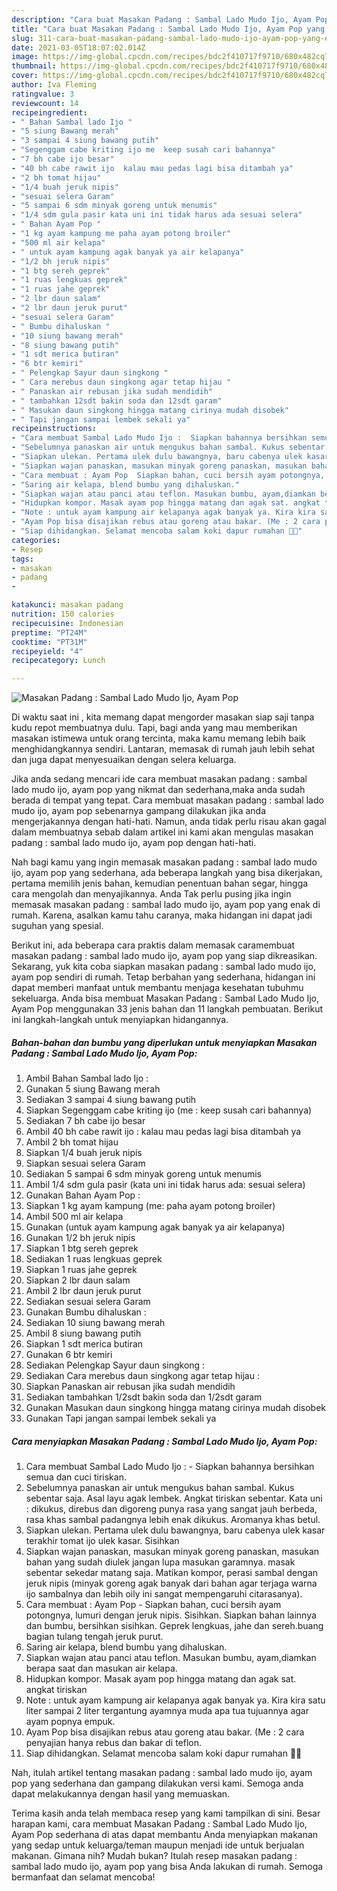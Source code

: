 ```yaml
---
description: "Cara buat Masakan Padang : Sambal Lado Mudo Ijo, Ayam Pop yang enak Untuk Jualan"
title: "Cara buat Masakan Padang : Sambal Lado Mudo Ijo, Ayam Pop yang enak Untuk Jualan"
slug: 311-cara-buat-masakan-padang-sambal-lado-mudo-ijo-ayam-pop-yang-enak-untuk-jualan
date: 2021-03-05T18:07:02.014Z
image: https://img-global.cpcdn.com/recipes/bdc2f410717f9710/680x482cq70/masakan-padang-sambal-lado-mudo-ijo-ayam-pop-foto-resep-utama.jpg
thumbnail: https://img-global.cpcdn.com/recipes/bdc2f410717f9710/680x482cq70/masakan-padang-sambal-lado-mudo-ijo-ayam-pop-foto-resep-utama.jpg
cover: https://img-global.cpcdn.com/recipes/bdc2f410717f9710/680x482cq70/masakan-padang-sambal-lado-mudo-ijo-ayam-pop-foto-resep-utama.jpg
author: Iva Fleming
ratingvalue: 3
reviewcount: 14
recipeingredient:
- " Bahan Sambal lado Ijo "
- "5 siung Bawang merah"
- "3 sampai 4 siung bawang putih"
- "Segenggam cabe kriting ijo me  keep susah cari bahannya"
- "7 bh cabe ijo besar"
- "40 bh cabe rawit ijo  kalau mau pedas lagi bisa ditambah ya"
- "2 bh tomat hijau"
- "1/4 buah jeruk nipis"
- "sesuai selera Garam"
- "5 sampai 6 sdm minyak goreng untuk menumis"
- "1/4 sdm gula pasir kata uni ini tidak harus ada sesuai selera"
- " Bahan Ayam Pop "
- "1 kg ayam kampung me paha ayam potong broiler"
- "500 ml air kelapa"
- " untuk ayam kampung agak banyak ya air kelapanya"
- "1/2 bh jeruk nipis"
- "1 btg sereh geprek"
- "1 ruas lengkuas geprek"
- "1 ruas jahe geprek"
- "2 lbr daun salam"
- "2 lbr daun jeruk purut"
- "sesuai selera Garam"
- " Bumbu dihaluskan "
- "10 siung bawang merah"
- "8 siung bawang putih"
- "1 sdt merica butiran"
- "6 btr kemiri"
- " Pelengkap Sayur daun singkong "
- " Cara merebus daun singkong agar tetap hijau "
- " Panaskan air rebusan jika sudah mendidih"
- " tambahkan 12sdt bakin soda dan 12sdt garam"
- " Masukan daun singkong hingga matang cirinya mudah disobek"
- " Tapi jangan sampai lembek sekali ya"
recipeinstructions:
- "Cara membuat Sambal Lado Mudo Ijo :  Siapkan bahannya bersihkan semua dan cuci tiriskan."
- "Sebelumnya panaskan air untuk mengukus bahan sambal. Kukus sebentar saja. Asal layu agak lembek. Angkat tiriskan sebentar. Kata uni : dikukus, direbus dan digoreng punya rasa yang sangat jauh berbeda, rasa khas sambal padangnya lebih enak dikukus. Aromanya khas betul."
- "Siapkan ulekan. Pertama ulek dulu bawangnya, baru cabenya ulek kasar terakhir tomat ijo ulek kasar. Sisihkan"
- "Siapkan wajan panaskan, masukan minyak goreng panaskan, masukan bahan yang sudah diulek jangan lupa masukan garamnya. masak sebentar sekedar matang saja. Matikan kompor, perasi sambal dengan jeruk nipis (minyak goreng agak banyak dari bahan agar terjaga warna ijo sambalnya dan lebih oily ini sangat mempengaruhi citarasanya)."
- "Cara membuat : Ayam Pop  Siapkan bahan, cuci bersih ayam potongnya, lumuri dengan jeruk nipis. Sisihkan. Siapkan bahan lainnya dan bumbu, bersihkan sisihkan. Geprek lengkuas, jahe dan sereh.buang bagian tulang tengah jeruk purut."
- "Saring air kelapa, blend bumbu yang dihaluskan."
- "Siapkan wajan atau panci atau teflon. Masukan bumbu, ayam,diamkan berapa saat dan masukan air kelapa."
- "Hidupkan kompor. Masak ayam pop hingga matang dan agak sat. angkat tiriskan"
- "Note : untuk ayam kampung air kelapanya agak banyak ya. Kira kira satu liter sampai 2 liter tergantung ayamnya muda apa tua tujuannya agar ayam popnya empuk."
- "Ayam Pop bisa disajikan rebus atau goreng atau bakar. (Me : 2 cara penyajian hanya rebus dan bakar di teflon."
- "Siap dihidangkan. Selamat mencoba salam koki dapur rumahan 👩‍🍳"
categories:
- Resep
tags:
- masakan
- padang
- 

katakunci: masakan padang  
nutrition: 150 calories
recipecuisine: Indonesian
preptime: "PT24M"
cooktime: "PT31M"
recipeyield: "4"
recipecategory: Lunch

---
```



![Masakan Padang : Sambal Lado Mudo Ijo, Ayam Pop](https://img-global.cpcdn.com/recipes/bdc2f410717f9710/680x482cq70/masakan-padang-sambal-lado-mudo-ijo-ayam-pop-foto-resep-utama.jpg)

Di waktu  saat ini , kita memang dapat mengorder masakan siap saji tanpa kudu repot membuatnya dulu. Tapi, bagi anda yang mau memberikan masakan istimewa untuk orang tercinta, maka kamu memang lebih baik menghidangkannya sendiri. Lantaran, memasak di rumah jauh lebih sehat dan juga dapat menyesuaikan dengan selera keluarga.

Jika anda sedang mencari ide cara membuat masakan padang : sambal lado mudo ijo, ayam pop yang nikmat dan sederhana,maka anda sudah berada di tempat yang tepat. Cara membuat masakan padang : sambal lado mudo ijo, ayam pop  sebenarnya gampang dilakukan jika anda mengerjakannya dengan hati-hati. Namun, anda tidak perlu risau akan gagal dalam membuatnya 
sebab dalam artikel ini kami akan mengulas masakan padang : sambal lado mudo ijo, ayam pop dengan hati-hati.  



Nah bagi kamu yang ingin memasak masakan padang : sambal lado mudo ijo, ayam pop yang sederhana, ada beberapa langkah yang bisa dikerjakan, pertama memilih jenis bahan, kemudian penentuan bahan segar, hingga cara mengolah dan menyajikannya. Anda Tak perlu pusing jika ingin memasak masakan padang : sambal lado mudo ijo, ayam pop yang enak di rumah. Karena, asalkan kamu  tahu caranya, maka hidangan ini dapat jadi suguhan yang spesial.

Berikut ini, ada beberapa cara praktis  dalam memasak caramembuat masakan padang : sambal lado mudo ijo, ayam pop yang siap dikreasikan. Sekarang, yuk kita coba siapkan masakan padang : sambal lado mudo ijo, ayam pop sendiri di rumah. Tetap berbahan yang sederhana, hidangan ini dapat memberi manfaat untuk membantu menjaga kesehatan tubuhmu sekeluarga. Anda bisa membuat Masakan Padang : Sambal Lado Mudo Ijo, Ayam Pop menggunakan 33 jenis bahan dan 11 langkah pembuatan. Berikut ini langkah-langkah untuk menyiapkan hidangannya.

<!--inarticleads1-->

##### Bahan-bahan dan bumbu yang diperlukan untuk menyiapkan Masakan Padang : Sambal Lado Mudo Ijo, Ayam Pop:

1. Ambil  Bahan Sambal lado Ijo :
1. Gunakan 5 siung Bawang merah
1. Sediakan 3 sampai 4 siung bawang putih
1. Siapkan Segenggam cabe kriting ijo (me : keep susah cari bahannya)
1. Sediakan 7 bh cabe ijo besar
1. Ambil 40 bh cabe rawit ijo : kalau mau pedas lagi bisa ditambah ya
1. Ambil 2 bh tomat hijau
1. Siapkan 1/4 buah jeruk nipis
1. Siapkan sesuai selera Garam
1. Sediakan 5 sampai 6 sdm minyak goreng untuk menumis
1. Ambil 1/4 sdm gula pasir (kata uni ini tidak harus ada: sesuai selera)
1. Gunakan  Bahan Ayam Pop :
1. Siapkan 1 kg ayam kampung (me: paha ayam potong broiler)
1. Ambil 500 ml air kelapa
1. Gunakan  (untuk ayam kampung agak banyak ya air kelapanya)
1. Gunakan 1/2 bh jeruk nipis
1. Siapkan 1 btg sereh geprek
1. Sediakan 1 ruas lengkuas geprek
1. Siapkan 1 ruas jahe geprek
1. Siapkan 2 lbr daun salam
1. Ambil 2 lbr daun jeruk purut
1. Sediakan sesuai selera Garam
1. Gunakan  Bumbu dihaluskan :
1. Sediakan 10 siung bawang merah
1. Ambil 8 siung bawang putih
1. Siapkan 1 sdt merica butiran
1. Gunakan 6 btr kemiri
1. Sediakan  Pelengkap Sayur daun singkong :
1. Sediakan  Cara merebus daun singkong agar tetap hijau :
1. Siapkan  Panaskan air rebusan jika sudah mendidih
1. Sediakan  tambahkan 1/2sdt bakin soda dan 1/2sdt garam
1. Gunakan  Masukan daun singkong hingga matang cirinya mudah disobek
1. Gunakan  Tapi jangan sampai lembek sekali ya




<!--inarticleads2-->

##### Cara menyiapkan Masakan Padang : Sambal Lado Mudo Ijo, Ayam Pop:

1. Cara membuat Sambal Lado Mudo Ijo :  - Siapkan bahannya bersihkan semua dan cuci tiriskan.
1. Sebelumnya panaskan air untuk mengukus bahan sambal. Kukus sebentar saja. Asal layu agak lembek. Angkat tiriskan sebentar. Kata uni : dikukus, direbus dan digoreng punya rasa yang sangat jauh berbeda, rasa khas sambal padangnya lebih enak dikukus. Aromanya khas betul.
1. Siapkan ulekan. Pertama ulek dulu bawangnya, baru cabenya ulek kasar terakhir tomat ijo ulek kasar. Sisihkan
1. Siapkan wajan panaskan, masukan minyak goreng panaskan, masukan bahan yang sudah diulek jangan lupa masukan garamnya. masak sebentar sekedar matang saja. Matikan kompor, perasi sambal dengan jeruk nipis (minyak goreng agak banyak dari bahan agar terjaga warna ijo sambalnya dan lebih oily ini sangat mempengaruhi citarasanya).
1. Cara membuat : Ayam Pop  - Siapkan bahan, cuci bersih ayam potongnya, lumuri dengan jeruk nipis. Sisihkan. Siapkan bahan lainnya dan bumbu, bersihkan sisihkan. Geprek lengkuas, jahe dan sereh.buang bagian tulang tengah jeruk purut.
1. Saring air kelapa, blend bumbu yang dihaluskan.
1. Siapkan wajan atau panci atau teflon. Masukan bumbu, ayam,diamkan berapa saat dan masukan air kelapa.
1. Hidupkan kompor. Masak ayam pop hingga matang dan agak sat. angkat tiriskan
1. Note : untuk ayam kampung air kelapanya agak banyak ya. Kira kira satu liter sampai 2 liter tergantung ayamnya muda apa tua tujuannya agar ayam popnya empuk.
1. Ayam Pop bisa disajikan rebus atau goreng atau bakar. (Me : 2 cara penyajian hanya rebus dan bakar di teflon.
1. Siap dihidangkan. Selamat mencoba salam koki dapur rumahan 👩‍🍳




Nah, itulah artikel tentang  masakan padang : sambal lado mudo ijo, ayam pop  yang sederhana dan gampang dilakukan versi kami. Semoga anda dapat melakukannya dengan hasil yang memuaskan. 

Terima kasih anda telah membaca resep yang kami tampilkan di sini. Besar harapan kami, cara membuat  Masakan Padang : Sambal Lado Mudo Ijo, Ayam Pop sederhana di atas dapat membantu Anda menyiapkan makanan yang sedap untuk keluarga/teman maupun menjadi ide untuk berjualan makanan. Gimana nih? Mudah bukan? Itulah resep masakan padang : sambal lado mudo ijo, ayam pop yang bisa Anda lakukan di rumah. Semoga bermanfaat dan selamat mencoba!

